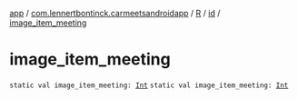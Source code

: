 [app](../../../index.md) / [com.lennertbontinck.carmeetsandroidapp](../../index.md) / [R](../index.md) / [id](index.md) / [image_item_meeting](./image_item_meeting.md)

# image_item_meeting

`static val image_item_meeting: `[`Int`](https://kotlinlang.org/api/latest/jvm/stdlib/kotlin/-int/index.html)
`static val image_item_meeting: `[`Int`](https://kotlinlang.org/api/latest/jvm/stdlib/kotlin/-int/index.html)